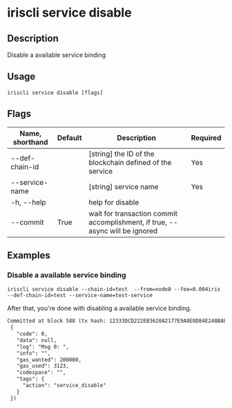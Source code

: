 # iriscli service disable 

## Description

Disable a available service binding

## Usage

```
iriscli service disable [flags]
```

## Flags

| Name, shorthand       | Default                 | Description                                                                                                                                           | Required |
| --------------------- | ----------------------- | ----------------------------------------------------------------------------------------------------------------------------------------------------- | -------- |
| --def-chain-id        |                         | [string] the ID of the blockchain defined of the service                                                                                              |  Yes     |
| --service-name        |                         | [string] service name                                                                                                                                 |  Yes     |
| -h, --help            |                         | help for disable                                                                                                                                      |          |
| --commit           | True                  |wait for transaction commit accomplishment, if true, --async will be ignored|

## Examples

### Disable a available service binding
```shell
iriscli service disable --chain-id=test  --from=node0 --fee=0.004iris --def-chain-id=test --service-name=test-service
```

After that, you're done with disabling a available service binding.

```txt
Committed at block 588 (tx hash: 12333DCD222EB3620A2177E9A8E0D84E248BAE0D3BC445274E09A19096794A46, response:
 {
   "code": 0,
   "data": null,
   "log": "Msg 0: ",
   "info": "",
   "gas_wanted": 200000,
   "gas_used": 3123,
   "codespace": "",
   "tags": {
     "action": "service_disable"
   }
 })
```